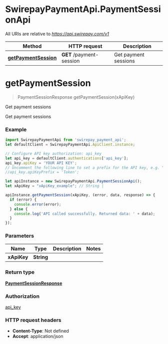 # SwirepayPaymentApi.PaymentSessionApi

All URIs are relative to *https://api.swirepay.com/v1*

Method | HTTP request | Description
------------- | ------------- | -------------
[**getPaymentSession**](PaymentSessionApi.md#getPaymentSession) | **GET** /payment-session | Get payment sessions

<a name="getPaymentSession"></a>
# **getPaymentSession**
> PaymentSessionResponse getPaymentSession(xApiKey)

Get payment sessions

Get payment sessions

### Example
```javascript
import SwirepayPaymentApi from 'swirepay_payment_api';
let defaultClient = SwirepayPaymentApi.ApiClient.instance;

// Configure API key authorization: api_key
let api_key = defaultClient.authentications['api_key'];
api_key.apiKey = 'YOUR API KEY';
// Uncomment the following line to set a prefix for the API key, e.g. "Token" (defaults to null)
//api_key.apiKeyPrefix = 'Token';

let apiInstance = new SwirepayPaymentApi.PaymentSessionApi();
let xApiKey = "xApiKey_example"; // String | 

apiInstance.getPaymentSession(xApiKey, (error, data, response) => {
  if (error) {
    console.error(error);
  } else {
    console.log('API called successfully. Returned data: ' + data);
  }
});
```

### Parameters

Name | Type | Description  | Notes
------------- | ------------- | ------------- | -------------
 **xApiKey** | **String**|  | 

### Return type

[**PaymentSessionResponse**](PaymentSessionResponse.md)

### Authorization

[api_key](../README.md#api_key)

### HTTP request headers

 - **Content-Type**: Not defined
 - **Accept**: application/json


